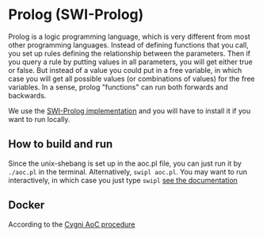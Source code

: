 # Prolog (SWI-Prolog)
Prolog is a logic programming language, which is very different from most other programming languages.
Instead of defining functions that you call, you set up rules defining the relationship between the parameters.
Then if you query a rule by putting values in all parameters, you will get either true or false.
But instead of a value you could put in a free variable, in which case you will get all possible values (or combinations of values) for the free variables. In a sense, prolog "functions" can run both forwards and backwards.

We use the [SWI-Prolog implementation](https://www.swi-prolog.org/) and you will have to install it if you want to run locally.

## How to build and run
Since the unix-shebang is set up in the aoc.pl file, you can just run it by `./aoc.pl` in the terminal. Alternatively, `swipl aoc.pl`. You may want to run interactively, in which case you just type `swipl` [see the documentation](https://www.swi-prolog.org/pldoc/man?section=quickstart)

## Docker
According to the [Cygni AoC procedure](https://github.com/cygni/aoc_example)
